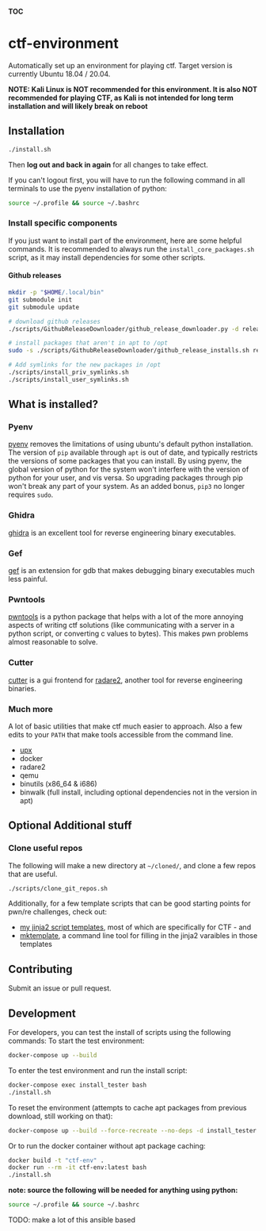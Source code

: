 __TOC__

# ctf-environment
Automatically set up an environment for playing ctf. Target version is currently Ubuntu 18.04 / 20.04.

**NOTE: Kali Linux is NOT recommended for this environment. It is also NOT recommended for playing CTF, as Kali is not intended for long term installation and will likely break on reboot**

## Installation
```bash
./install.sh
```
Then **log out and back in again** for all changes to take effect.


If you can't logout first, you will have to run the following command in all terminals to use the pyenv installation of python:
```bash
source ~/.profile && source ~/.bashrc
```

### Install specific components
If you just want to install part of the environment, here are some helpful commands.
It is recommended to always run the `install_core_packages.sh` script, as it may install dependencies for some other scripts.

#### Github releases
```bash
mkdir -p "$HOME/.local/bin"
git submodule init
git submodule update

# download github releases
./scripts/GithubReleaseDownloader/github_release_downloader.py -d releases -j ./config/github_release_downloads.json

# install packages that aren't in apt to /opt
sudo -s ./scripts/GithubReleaseDownloader/github_release_installs.sh releases

# Add symlinks for the new packages in /opt
./scripts/install_priv_symlinks.sh
./scripts/install_user_symlinks.sh
```

## What is installed?

### Pyenv
[pyenv](https://github.com/pyenv/pyenv) removes the limitations of using ubuntu's default python installation. The version of `pip` available through `apt` is out of date, and typically restricts the versions of some packages that you can install. By using pyenv, the global version of python for the system won't interfere with the version of python for your user, and vis versa. So upgrading packages through pip won't break any part of your system. As an added bonus, `pip3` no longer requires `sudo`.

### Ghidra
[ghidra](https://github.com/NationalSecurityAgency/ghidra) is an excellent tool for reverse engineering binary executables.

### Gef
[gef](https://github.com/hugsy/gef) is an extension for gdb that makes debugging binary executables much less painful.

### Pwntools
[pwntools](https://github.com/Gallopsled/pwntools) is a python package that helps with a lot of the more annoying aspects of writing ctf solutions (like communicating with a server in a python script, or converting c values to bytes). This makes pwn problems almost reasonable to solve.

### Cutter
[cutter](https://github.com/rizinorg/cutter) is a gui frontend for [radare2](https://github.com/radareorg/radare2), another tool for reverse engineering binaries.

### Much more
A lot of basic utilities that make ctf much easier to approach. Also a few edits to your `PATH` that make tools accessible from the command line.
- [upx](https://github.com/upx/upx)
- docker
- radare2
- qemu
- binutils (x86_64 & i686)
- binwalk (full install, including optional dependencies not in the version in apt)


## Optional Additional stuff

### Clone useful repos
The following will make a new directory at `~/cloned/`, and clone a few repos that are useful.
```bash
./scripts/clone_git_repos.sh
```

Additionally, for a few template scripts that can be good starting points for pwn/re challenges, check out:
- [my jinja2 script templates](https://github.com/flounderK/mytemplates), most of which are specifically for CTF - and
- [mktemplate](https://github.com/flounderK/mktemplate), a command line tool for filling in the jinja2 varaibles in those templates

## Contributing
Submit an issue or pull request.

## Development
For developers, you can test the install of scripts using the following commands:
To start the test environment:
```bash
docker-compose up --build
```

To enter the test environment and run the install script:
```bash
docker-compose exec install_tester bash
./install.sh
```

To reset the environment (attempts to cache apt packages from previous download, still working on that):
```bash
docker-compose up --build --force-recreate --no-deps -d install_tester
```

Or to run the docker container without apt package caching:
```bash
docker build -t "ctf-env" .
docker run --rm -it ctf-env:latest bash
./install.sh
```

**note: source the following will be needed for anything using python:**
```bash
source ~/.profile && source ~/.bashrc
```

TODO: make a lot of this ansible based
